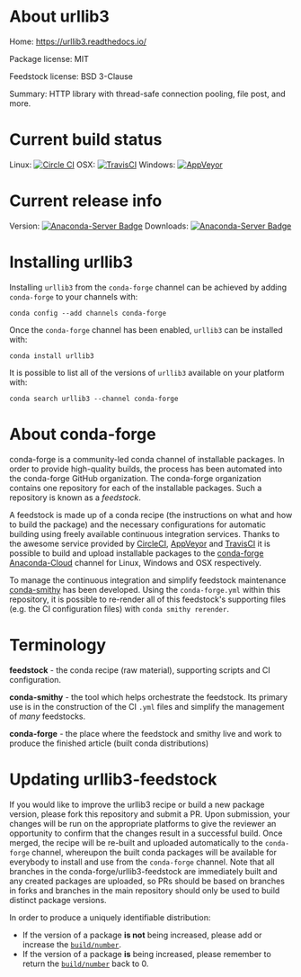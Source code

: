 About urllib3
=============

Home: https://urllib3.readthedocs.io/

Package license: MIT

Feedstock license: BSD 3-Clause

Summary: HTTP library with thread-safe connection pooling, file post, and more.



Current build status
====================

Linux: [![Circle CI](https://circleci.com/gh/conda-forge/urllib3-feedstock.svg?style=shield)](https://circleci.com/gh/conda-forge/urllib3-feedstock)
OSX: [![TravisCI](https://travis-ci.org/conda-forge/urllib3-feedstock.svg?branch=master)](https://travis-ci.org/conda-forge/urllib3-feedstock)
Windows: [![AppVeyor](https://ci.appveyor.com/api/projects/status/github/conda-forge/urllib3-feedstock?svg=True)](https://ci.appveyor.com/project/conda-forge/urllib3-feedstock/branch/master)

Current release info
====================
Version: [![Anaconda-Server Badge](https://anaconda.org/conda-forge/urllib3/badges/version.svg)](https://anaconda.org/conda-forge/urllib3)
Downloads: [![Anaconda-Server Badge](https://anaconda.org/conda-forge/urllib3/badges/downloads.svg)](https://anaconda.org/conda-forge/urllib3)

Installing urllib3
==================

Installing `urllib3` from the `conda-forge` channel can be achieved by adding `conda-forge` to your channels with:

```
conda config --add channels conda-forge
```

Once the `conda-forge` channel has been enabled, `urllib3` can be installed with:

```
conda install urllib3
```

It is possible to list all of the versions of `urllib3` available on your platform with:

```
conda search urllib3 --channel conda-forge
```


About conda-forge
=================

conda-forge is a community-led conda channel of installable packages.
In order to provide high-quality builds, the process has been automated into the
conda-forge GitHub organization. The conda-forge organization contains one repository
for each of the installable packages. Such a repository is known as a *feedstock*.

A feedstock is made up of a conda recipe (the instructions on what and how to build
the package) and the necessary configurations for automatic building using freely
available continuous integration services. Thanks to the awesome service provided by
[CircleCI](https://circleci.com/), [AppVeyor](http://www.appveyor.com/)
and [TravisCI](https://travis-ci.org/) it is possible to build and upload installable
packages to the [conda-forge](https://anaconda.org/conda-forge)
[Anaconda-Cloud](http://docs.anaconda.org/) channel for Linux, Windows and OSX respectively.

To manage the continuous integration and simplify feedstock maintenance
[conda-smithy](http://github.com/conda-forge/conda-smithy) has been developed.
Using the ``conda-forge.yml`` within this repository, it is possible to re-render all of
this feedstock's supporting files (e.g. the CI configuration files) with ``conda smithy rerender``.


Terminology
===========

**feedstock** - the conda recipe (raw material), supporting scripts and CI configuration.

**conda-smithy** - the tool which helps orchestrate the feedstock.
                   Its primary use is in the construction of the CI ``.yml`` files
                   and simplify the management of *many* feedstocks.

**conda-forge** - the place where the feedstock and smithy live and work to
                  produce the finished article (built conda distributions)


Updating urllib3-feedstock
==========================

If you would like to improve the urllib3 recipe or build a new
package version, please fork this repository and submit a PR. Upon submission,
your changes will be run on the appropriate platforms to give the reviewer an
opportunity to confirm that the changes result in a successful build. Once
merged, the recipe will be re-built and uploaded automatically to the
`conda-forge` channel, whereupon the built conda packages will be available for
everybody to install and use from the `conda-forge` channel.
Note that all branches in the conda-forge/urllib3-feedstock are
immediately built and any created packages are uploaded, so PRs should be based
on branches in forks and branches in the main repository should only be used to
build distinct package versions.

In order to produce a uniquely identifiable distribution:
 * If the version of a package **is not** being increased, please add or increase
   the [``build/number``](http://conda.pydata.org/docs/building/meta-yaml.html#build-number-and-string).
 * If the version of a package **is** being increased, please remember to return
   the [``build/number``](http://conda.pydata.org/docs/building/meta-yaml.html#build-number-and-string)
   back to 0.
